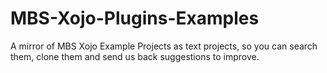 # MBS-Xojo-Plugins-Examples

A mirror of MBS Xojo Example Projects as text projects, so you can search them, clone them and send us back suggestions to improve.

